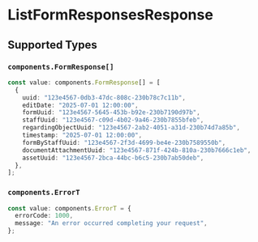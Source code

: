# ListFormResponsesResponse


## Supported Types

### `components.FormResponse[]`

```typescript
const value: components.FormResponse[] = [
  {
    uuid: "123e4567-0db3-47dc-808c-230b78c7c11b",
    editDate: "2025-07-01 12:00:00",
    formUuid: "123e4567-5645-453b-b92e-230b7190d97b",
    staffUuid: "123e4567-c09d-4b02-9a46-230b7855bfeb",
    regardingObjectUuid: "123e4567-2ab2-4051-a31d-230b74d7a85b",
    timestamp: "2025-07-01 12:00:00",
    formByStaffUuid: "123e4567-2f3d-4699-be4e-230b7589550b",
    documentAttachmentUuid: "123e4567-871f-424b-810a-230b7666c1eb",
    assetUuid: "123e4567-2bca-44bc-b6c5-230b7ab50deb",
  },
];
```

### `components.ErrorT`

```typescript
const value: components.ErrorT = {
  errorCode: 1000,
  message: "An error occurred completing your request",
};
```

